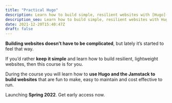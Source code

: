 ```yaml
---
title: "Practical Hugo"
description: Learn how to build simple, resilient websites with [Hugo](https://gohugo.io/) and the [Jamstack](https://jamstack.org/).
description_seo: Learn how to build simple, resilient websites with Hugo and the Jamstack
date: 2021-12-20T15:40:47Z
draft: false
---
```


**Building websites doesn’t have to be complicated**, but lately it’s started to feel that way.

If you’d rather **keep it simple** and learn how to build resilient, lightweight websites, then this course is for you.

During the course you will learn how to **use Hugo and the Jamstack to build websites** that are fun to make, easy to maintain and cost effective to run.

Launching **Spring 2022**. Get early access now.